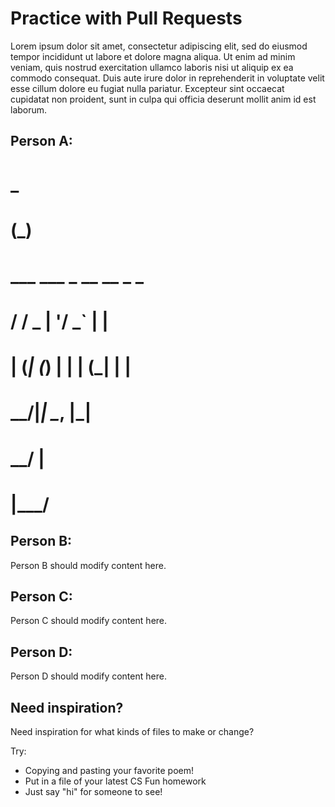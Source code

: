 # Practice with Pull Requests

Lorem ipsum dolor sit amet, consectetur adipiscing elit, sed do eiusmod tempor incididunt ut labore et dolore magna aliqua. Ut enim ad minim veniam, quis nostrud exercitation ullamco laboris nisi ut aliquip ex ea commodo consequat. Duis aute irure dolor in reprehenderit in voluptate velit esse cillum dolore eu fugiat nulla pariatur. Excepteur sint occaecat cupidatat non proident, sunt in culpa qui officia deserunt mollit anim id est laborum.

## Person A:

#                      _ 
#                     (_)
#   ___ ___  _ __ __ _ _ 
#  / __/ _ \| '__/ _` | |
# | (_| (_) | | | (_| | |
#  \___\___/|_|  \__, |_|
#                 __/ |  
#                |___/   

## Person B:

Person B should modify content here.

## Person C:

Person C should modify content here.

## Person D:

Person D should modify content here.

## Need inspiration?

Need inspiration for what kinds of files to make or change?

Try:

- Copying and pasting your favorite poem!
- Put in a file of your latest CS Fun homework
- Just say "hi" for someone to see!
